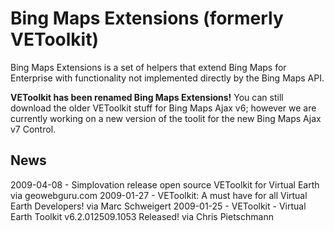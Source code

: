 # Bing Maps Extensions (formerly VEToolkit)

Bing Maps Extensions is a set of helpers that extend Bing Maps for Enterprise with functionality not implemented directly by the Bing Maps API.

**VEToolkit has been renamed Bing Maps Extensions!**
You can still download the older VEToolkit stuff for Bing Maps Ajax v6; however we are currently working on a new version of the toolit for the new Bing Maps Ajax v7 Control.

## News

2009-04-08 - Simplovation release open source VEToolkit for Virtual Earth via geowebguru.com
2009-01-27 - VEToolkit: A must have for all Virtual Earth Developers! via Marc Schweigert
2009-01-25 - VEToolkit - Virtual Earth Toolkit v6.2.012509.1053 Released! via Chris Pietschmann
